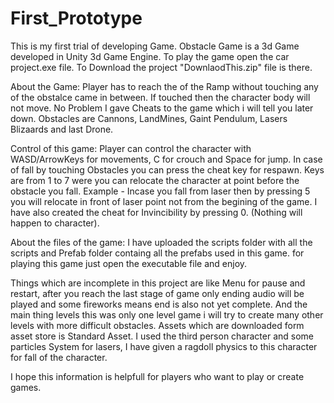 # First_Prototype
This is my first trial of developing Game.
Obstacle Game is a 3d Game developed in Unity 3d Game Engine.
To play the game open the car project.exe file.
To Download the project "DownlaodThis.zip" file is there.

About the Game:
Player has to reach the of the Ramp without touching any of the obstalce came in between. If touched then the character body will not move.
No Problem I gave Cheats to the game which i will tell you later down.
Obstacles are Cannons, LandMines, Gaint Pendulum, Lasers Blizaards and last Drone.

Control of this game:
Player can control the character with WASD/ArrowKeys for movements, C for crouch and Space for jump.
In case of fall by touching Obstacles you can press the cheat key for respawn. Keys are from 1 to 7 were you can relocate the character at point before the obstacle you fall.
Example - Incase you fall from laser then by pressing 5 you will relocate in front of laser point not from the begining of the game.
I have also created the cheat for Invincibility by pressing 0. (Nothing will happen to character).

About the files of the game:
I have uploaded the scripts folder with all the scripts and Prefab folder containg all the prefabs used in this game.
for playing this game just open the executable file and enjoy.

Things which are incomplete in this project are like Menu for pause and restart, after you reach the last stage of game only ending audio will be played and some fireworks means end is also not yet complete. And the main thing levels this was only one level game i will try to create many other levels with more difficult obstacles.
Assets which are downloaded form asset store is Standard Asset. I used the third person character and some particles System for lasers, I have given a ragdoll physics to this character for fall of the character. 

I hope this information is helpfull for players who want to play or create games.
